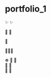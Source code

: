 # portfolio_1
:sparkles: :sparkles:

:art: :rocket:  

:penguin:

:whale::whale::whale:

:wheel_of_dharma:
:art: :rocket:  
:art: :rocket:  
:art: :rocket:  
